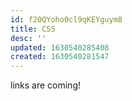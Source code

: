 ```yaml
---
id: f20QYoho0cl9qKEYguym8
title: CSS
desc: ''
updated: 1630540285408
created: 1630540281547
---
```


links are coming!
